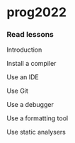 # prog2022


### Read lessons

Introduction

Install a compiler

Use an IDE

Use Git

Use a debugger

Use a formatting tool

Use static analysers